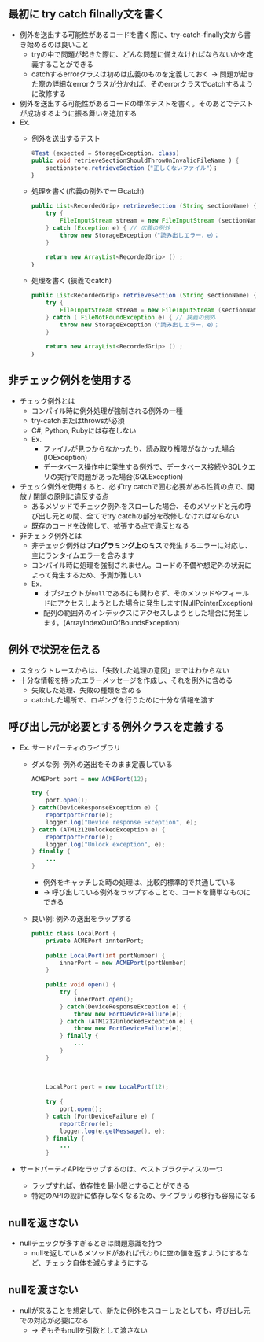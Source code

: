 ## 最初に try catch filnally文を書く

- 例外を送出する可能性があるコードを書く際に、try-catch-finally文から書き始めるのは良いこと
    - tryの中で問題が起きた際に、どんな問題に備えなければならないかを定義することができる
    - catchするerrorクラスは初めは広義のものを定義しておく → 問題が起きた際の詳細なerrorクラスが分かれば、そのerrorクラスでcatchするように改修する
- 例外を送出する可能性があるコードの単体テストを書く。そのあとでテストが成功するように振る舞いを追加する
- Ex.
    - 例外を送出するテスト
        
        ```java
        ©Test (expected = StorageException. class)
        public void retrieveSectionShouldThrow0nInvalidFileName ) {
        	sectionstore.retrieveSection（"正しくないファイル"）；
        ｝
        ```
        
    - 処理を書く(広義の例外で一旦catch)
        
        ```java
        public List<RecordedGrip› retrieveSection (String sectionName) {
        	try {
        		FileInputStream stream = new FileInputStream (sectionName)
        	} catch (Exception e) { // 広義の例外
        		throw new StorageException（"読み出しエラー，e）；
        	}
        	
        	return new ArrayList<RecordedGrip> () ;
        ｝
        ```
        
    - 処理を書く (狭義でcatch)
        
        ```java
        public List<RecordedGrip› retrieveSection (String sectionName) {
        	try {
        		FileInputStream stream = new FileInputStream (sectionName)
        	} catch ( FileNotFoundException e) { // 狭義の例外
        		throw new StorageException（"読み出しエラー，e）；
        	}
        	
        	return new ArrayList<RecordedGrip> () ;
        ｝
        ```
        

## 非チェック例外を使用する

- チェック例外とは
    - コンパイル時に例外処理が強制される例外の一種
    - try-catchまたはthrowsが必須
    - C#, Python, Rubyには存在しない
    - Ex.
        - ファイルが見つからなかったり、読み取り権限がなかった場合(IOException)
        - データベース操作中に発生する例外で、データベース接続やSQLクエリの実行で問題があった場合(SQLException)
- チェック例外を使用すると、必ずtry catchで囲む必要がある性質の点で、開放 / 閉鎖の原則に違反する点
    - あるメソッドでチェック例外をスローした場合、そのメソッドと元の呼び出し元との間、全てでtry catchの部分を改修しなければならない
    - 既存のコードを改修して、拡張する点で違反となる
- 非チェック例外とは
    - 非チェック例外は**プログラミング上のミス**で発生するエラーに対応し、主にランタイムエラーを含みます
    - コンパイル時に処理を強制されません。コードの不備や想定外の状況によって発生するため、予測が難しい
    - Ex.
        - オブジェクトが`null`であるにも関わらず、そのメソッドやフィールドにアクセスしようとした場合に発生します(NullPointerException)
        - 配列の範囲外のインデックスにアクセスしようとした場合に発生します。(ArrayIndexOutOfBoundsException)

## 例外で状況を伝える

- スタックトレースからは、「失敗した処理の意図」まではわからない
- 十分な情報を持ったエラーメッセージを作成し、それを例外に含める
    - 失敗した処理、失敗の種類を含める
    - catchした場所で、ロギングを行うために十分な情報を渡す

## 呼び出し元が必要とする例外クラスを定義する

- Ex. サードパーティのライブラリ
    - ダメな例: 例外の送出をそのまま定義している
        
        ```java
        ACMEPort port = new ACMEPort(12);
        
        try {
        	port.open();
        } catch(DeviceResponseException e) {
        	reportportError(e);
        	logger.log("Device response Exception", e);
        } catch (ATM1212UnlockedException e) {
        	reportportError(e);
        	logger.log("Unlock exception", e);
        } finally {
        	...
        }
        ```
        
        - 例外をキャッチした時の処理は、比較的標準的で共通している
        - → 呼び出している例外をラップすることで、コードを簡単なものにできる
    - 良い例: 例外の送出をラップする
        
        ```java
        public class LocalPort {
        	private ACMEPort innterPort;
        	
        	public LocalPort(int portNumber) {
        		innerPort = new ACMEPort(portNumber)
        	}
        	
        	public void open() {
        		try {
        			innerPort.open();
        		} catch(DeviceResponseException e) {
        			throw new PortDeviceFailure(e);
        		} catch (ATM1212UnlockedException e) {
        			throw new PortDeviceFailure(e);
        		} finally {
        			...
        		}
        	}
        	
        	
        	
        	LocalPort port = new LocalPort(12);
        	
        	try {
        		port.open();
        	} catch (PortDeviceFailure e) {
        		reportError(e);
        		logger.log(e.getMessage(), e);
        	} finally {
        		...
        	}
        ```
        
- サードパーティAPIをラップするのは、ベストプラクティスの一つ
    - ラップすれば、依存性を最小限とすることができる
    - 特定のAPIの設計に依存しなくなるため、ライブラリの移行も容易になる

## nullを返さない

- nullチェックが多すぎるときは問題意識を持つ
    - nullを返しているメソッドがあれば代わりに空の値を返すようにするなど、チェック自体を減らすようにする

## nullを渡さない

- nullが来ることを想定して、新たに例外をスローしたとしても、呼び出し元での対応が必要になる
    - → そもそもnullを引数として渡さない